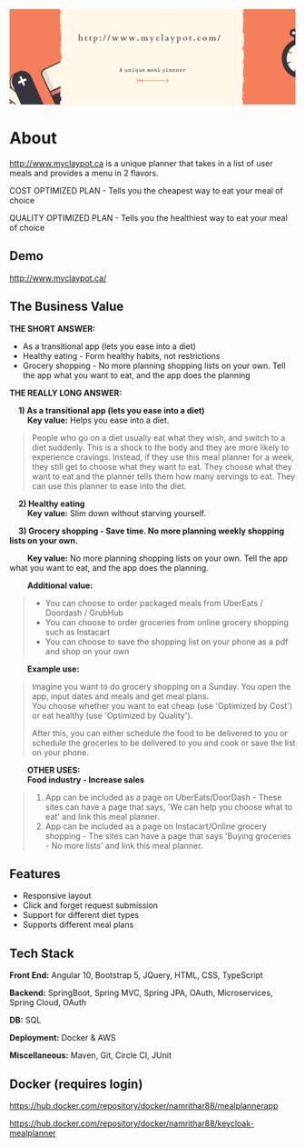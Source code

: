 ![](https://github.com/namrithakumar/mealoptimizer/blob/45e038e49fa7d0d4b3b700a22ccf56295d5636da/banner.png)

# About

http://www.myclaypot.ca is a unique planner that takes in a list of user meals and provides a menu in 2 flavors.

COST OPTIMIZED PLAN - Tells you the cheapest way to eat your meal of choice

QUALITY OPTIMIZED PLAN - Tells you the healthiest way to eat your meal of choice


## Demo

http://www.myclaypot.ca/

  
## The Business Value

**THE SHORT ANSWER:**

  - As a transitional app (lets you ease into a diet)
  - Healthy eating - Form healthy habits, not restrictions
  - Grocery shopping - No more planning shopping lists on your own. Tell the app what you want to eat, and the app does the planning

**THE REALLY LONG ANSWER:**

   &nbsp;&nbsp;&nbsp;&nbsp;**1) As a transitional app (lets you ease into a diet)**<br/>
   &nbsp;&nbsp;&nbsp;&nbsp;&nbsp;&nbsp;&nbsp;&nbsp;**Key value:** Helps you ease into a diet.

> People who go on a diet usually eat what they wish, and switch to a
> diet suddenly. This is a shock to the body and they are more likely to
> experience cravings. Instead, if they use this meal planner for a
> week, they still get to choose what they want to eat. They choose what
> they want to eat and the planner tells them how many  servings to eat.
> They can use this planner to ease into the diet.

  &nbsp;&nbsp;&nbsp;&nbsp;**2) Healthy eating**<br/>
  &nbsp;&nbsp;&nbsp;&nbsp;&nbsp;&nbsp;&nbsp;&nbsp;**Key value:** Slim down without starving yourself.

  &nbsp;&nbsp;&nbsp;&nbsp;**3) Grocery shopping - Save time. No more planning weekly shopping lists on your own.**

  &nbsp;&nbsp;&nbsp;&nbsp;&nbsp;&nbsp;&nbsp;&nbsp;**Key value:** No more planning shopping lists on your own. Tell the app what you want to eat, and the app does the planning.

  &nbsp;&nbsp;&nbsp;&nbsp;&nbsp;&nbsp;&nbsp;&nbsp;**Additional value:**<br/> 

>- You can choose to order packaged meals from UberEats / Doordash / GrubHub<br/> 
>- You can choose to order groceries from online grocery shopping such as Instacart<br/> 
>- You can choose to save the shopping list on your phone as a pdf and shop on your own<br/>

  &nbsp;&nbsp;&nbsp;&nbsp;&nbsp;&nbsp;&nbsp;&nbsp;**Example use:**

> Imagine you want to do grocery shopping on a Sunday. You open the app,
> input dates and meals and get meal plans.<br/> You choose whether you
> want to eat cheap (use 'Optimized by Cost') or eat healthy (use
> 'Optimized by Quality').<br/>
> 
> After this, you can either schedule the food to be delivered to you or
> schedule the groceries to be delivered to you and cook or save the
> list on your phone.

  &nbsp;&nbsp;&nbsp;&nbsp;&nbsp;&nbsp;&nbsp;&nbsp;**OTHER USES:**<br/>
  &nbsp;&nbsp;&nbsp;&nbsp;&nbsp;&nbsp;&nbsp;&nbsp;**Food industry - Increase sales**<br/>

> 1) App can be included as a page on UberEats/DoorDash - These sites
> can have a page that says, 'We can help you choose what to eat' and
> link this meal planner.<br/> 
> 2) App can be included as a page on Instacart/Online grocery shopping - The sites can have a page that says 'Buying groceries - No more lists' and link this meal planner.<br/>

## Features

- Responsive layout
- Click and forget request submission
- Support for different diet types
- Supports different meal plans

  
## Tech Stack

**Front End:**  Angular 10, Bootstrap 5, JQuery, HTML, CSS, TypeScript

**Backend:** SpringBoot, Spring MVC, Spring JPA, OAuth, Microservices, Spring Cloud, OAuth

**DB:** SQL

**Deployment:** Docker & AWS

**Miscellaneous:** Maven, Git, Circle CI, JUnit

## Docker (requires login)

https://hub.docker.com/repository/docker/namrithar88/mealplannerapp

https://hub.docker.com/repository/docker/namrithar88/keycloak-mealplanner
